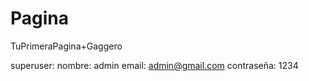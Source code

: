 # Pagina
TuPrimeraPagina+Gaggero

superuser: 
  nombre: admin
  email: admin@gmail.com
  contraseña: 1234